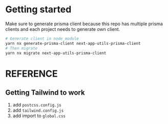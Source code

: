# Getting started

Make sure to generate prisma client because this repo has multiple prisma clients and each project needs to generate own client.

```bash
# Generate client in node_module
yarn nx generate-prisma-client next-app-utils-prisma-client
# Then migrate
yarn nx migrate next-app-utils-prisma-client
```

# REFERENCE

## Getting Tailwind to work

1. add `postcss.config.js`
2. add `tailwind.config.js`
3. add import to `global.css`
